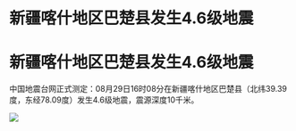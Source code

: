 # 新疆喀什地区巴楚县发生4.6级地震

# 新疆喀什地区巴楚县发生4.6级地震

中国地震台网正式测定：08月29日16时08分在新疆喀什地区巴楚县（北纬39.39度，东经78.09度）发生4.6级地震，震源深度10千米。

![](https://inews.gtimg.com/news_bt/OCajRIFW1nyU5As6KdePtaa1xxl9RGizeqqw_-4NR0GwQAA/1000)

